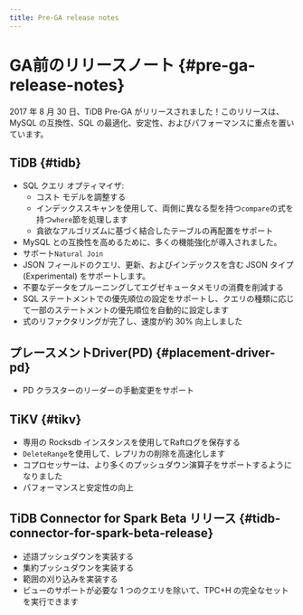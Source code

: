 ```yaml
---
title: Pre-GA release notes
---
```


# GA前のリリースノート {#pre-ga-release-notes}

2017 年 8 月 30 日、TiDB Pre-GA がリリースされました！このリリースは、MySQL の互換性、SQL の最適化、安定性、およびパフォーマンスに重点を置いています。

## TiDB {#tidb}

-   SQL クエリ オプティマイザ:
    -   コスト モデルを調整する
    -   インデックススキャンを使用して、両側に異なる型を持つ`compare`の式を持つ`where`節を処理します
    -   貪欲なアルゴリズムに基づく結合したテーブルの再配置をサポート
-   MySQL との互換性を高めるために、多くの機能強化が導入されました。
-   サポート`Natural Join`
-   JSON フィールドのクエリ、更新、およびインデックスを含む JSON タイプ (Experimental) をサポートします。
-   不要なデータをプルーニングしてエグゼキュータメモリの消費を削減する
-   SQL ステートメントでの優先順位の設定をサポートし、クエリの種類に応じて一部のステートメントの優先順位を自動的に設定します
-   式のリファクタリングが完了し、速度が約 30% 向上しました

## プレースメントDriver(PD) {#placement-driver-pd}

-   PD クラスターのリーダーの手動変更をサポート

## TiKV {#tikv}

-   専用の Rocksdb インスタンスを使用してRaftログを保存する
-   `DeleteRange`を使用して、レプリカの削除を高速化します
-   コプロセッサーは、より多くのプッシュダウン演算子をサポートするようになりました
-   パフォーマンスと安定性の向上

## TiDB Connector for Spark Beta リリース {#tidb-connector-for-spark-beta-release}

-   述語プッシュダウンを実装する
-   集約プッシュダウンを実装する
-   範囲の刈り込みを実装する
-   ビューのサポートが必要な 1 つのクエリを除いて、TPC+H の完全なセットを実行できます
